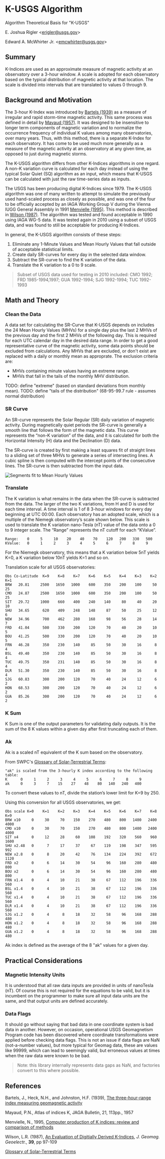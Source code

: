 # K-USGS Algorithm #
Algorithm Theoretical Basis for "K-USGS"

E. Joshua Rigler &lt;[erigler@usgs.gov](mailto:erigler@usgs.gov)&gt;

Edward A. McWhirter Jr.
&lt;[emcwhirter@usgs.gov](mailto:emcwhirter@usgs.gov)&gt;


## Summary ##

K-Indices are used as an approximate measure of magnetic activity at an
observatory over a 3-hour window. A scale is adopted for each observatory based
on the typical distribution of magnetic activity at that location. The scale is
divided into intervals that are translated to values 0 through 9.


## Background and Motivation ##

The 3-hour K-Index was introduced by [Bartels (1939)](#bartels-1939) as a
measure of irregular and rapid storm-time magnetic activity. This same process
was defined in detail by [Mayaud (1957)](#mayaud-1957). It was designed to be
insensitive to longer term components of magnetic variation and to normalize the
occurrence frequency of individual K values among many observatories, over many
years. Thus, with this method, there is a separate K-Index for each observatory.
It has come to be used much more generally as a measure of the magnetic activity
at an observatory at any given time, as opposed to just during magnetic storms.

The K-USGS algorithm differs from other K-Indices algorithms in one regard. A
non-K variation curve is calculated for each day instead of using the typical
Solar Quiet (SQ) algorithm as an input, which means that K-USGS can be
calculated with just the raw time-series data as inputs.

The USGS has been producing digital K-Indices since 1979. The K-USGS algorithm
was one of many written to attempt to simulate the previously used hand-scaled
process as closely as possible, and was one of the four to be officially
accepted by an IAGA Working Group V during the Vienna IUGG General Assembly in
1991 [Menvielle (1995)](#menvielle-1995). This method is described in
[Wilson (1987)](#wilson-1987). The algorithm was tested and found acceptable
in 1990 using IAGA WG-5 data. It was tested again in 2010 using a subset of
USGS data, and was found to still be acceptable for producing K-Indices.

In general, the K-USGS algorithm consists of these steps:
 1. Eliminate any 1-Minute Values and Mean Hourly Values that fall outside of
    acceptable statistical limits.
 2. Create daily SR-curves for every day in the selected data window.
 3. Subtract the SR-curve to find the K variation of the data.
 4. Translate the K variation to a 0 to 9 scale.

> Subset of USGS data used for testing in 2010 included:
> CMO 1992; FRD 1985-1994,1997; GUA 1992-1994; SJG 1992-1994; TUC 1992-1993


## Math and Theory ##

### Clean the Data ###

A data set for calculating the SR-Curve that K-USGS depends on includes the 24
Mean Hourly Values (MHVs) for a single day plus the last 2 MHVs of the previous
day and the first 2 MHVs of the following day. This is required for each UTC
calendar day in the desired data range. In order to get a good representative
curve of the magnetic activity, some data points should be excluded from
calculations. Any MHVs that are excluded, or don't exist are replaced with a
daily or monthly mean as approprate. The exclusion criteria are:
* MHVs containing minute values having an extreme range.
* MHVs that fall in the tails of the monthly MHV distribution.

TODO: define "extreme" (based on standard deviations from monthly mean).
TODO: define "tails of the distribution" (68-95-99.7 rule - assumes normal distribution)

### SR Curve ###

An SR-curve represents the Solar Regular (SR) daily variation of magnetic
activity. During magnetically quiet periods the SR-curve is generally a smooth
line that follows the form of the magnetic data. This curve represents the
“non-K variation” of the data, and it is calculated for both the Horizontal
Intensity (H) data and the Declination (D) data.

The SR-curve is created by first making a least squares fit of straight lines to
a sliding set of three MHVs to generate a series of intersecting lines. A cubic
spline is then computed with the intercept points of the consecutive lines.
The SR-curve is then subtracted from the input data.

![Segments fit to Mean Hourly Values](images/K-USGS_SR-Curve.png)

### Translate ###

The K variation is what remains in the data when the SR-curve is subtracted from
the data. The larger of the two K variations, from H and D is used for each time
interval. A time interval is 1 of 8 3-hour windows for every day beginning at
UTC 00:00. Each observatory has an adopted scale, which is a multiple of the
Niemegk observatory’s scale shown below. This scale is used to translate the K
variation nano-Tesla (nT) value of the data onto a 0 to 9 integer scale. The
“Range” represents the nT cutoff for each “KValue”.

    Range:    0     5     10    20    40    70    120   200   330   500
    KValue:   0     1     2     3     4     5     6     7     8     9

For the Niemegk observatory, this means that a K variation below 5nT yields K=0,
a K variation below 10nT yields K=1 and so on.

Translation scale for all USGS observatories:

    Obs Co-Latitude  K=9    K=8    K=7    K=6    K=5    K=4    K=3    K=2    K=1
    BRW   20.81     2500   1650   1000    600    350    200    100     50     25
    CMO   24.87     2500   1650   1000    600    350    200    100     50     25
    SIT   29.72     1000    660    400    240    140     80     40     20     10
    SHU   34.65      620    409    248    148     87     50     25     12      6
    NEW   34.96      700    462    280    168     98     56     28     14      7
    FRD   41.04      500    330    200    120     70     40     20     10      5
    BOU   41.25      500    330    200    120     70     40     20     10      5
    FRN   46.28      350    230    140     85     50     30     16      8      4
    BSL   49.40      350    230    140     85     50     30     16      8      4
    TUC   49.75      350    231    140     85     50     30     16      8      4
    DLR   51.30      350    230    140     85     50     30     16      8      4
    SJG   60.83      300    200    120     70     40     24     12      6      2
    HON   68.53      300    200    120     70     40     24     12      6      2
    GUA   85.26      300    200    120     70     40     24     12      6      2

### K Sum ###

K Sum is one of the output parameters for validating daily outputs. It is the
sum of the 8 K values within a given day after first truncating each of them.

### Ak ###

Ak is a scaled nT equivalent of the K sum based on the observatory.

From SWPC's [Glossary of Solar-Terrestrial Terms](#solar-terrestrial-glossary):

    "ak" is scaled from the 3-hourly K index according to the following table:
    K      0     1     2     3     4     5     6     7     8     9
    ak     0     3     7    15    27    48    80   140   240   400

To convert these values to nT, divide the station’s lower limit for K=9 by 250.

Using this conversion for all USGS observatories, we get:

    Obs scale K=0    K=1    K=2    K=3    K=4    K=5    K=6    K=7    K=8    K=9
    BRW x10     0     30     70    150    270    480    800   1400   2400   4000
    CMO x10     0     30     70    150    270    480    800   1400   2400   4000
    SIT x4      0     12     28     60    108    192    320    560    960   1600
    SHU x2.48   0      7     17     37     67    119    198    347    595    992
    NEW x2.8    0      8     20     42     76    134    224    392    672   1120
    FRD x2      0      6     14     30     54     96    160    280    480    800
    BOU x2      0      6     14     30     54     96    160    280    480    800
    FRN x1.4    0      4     10     21     38     67    112    196    336    560
    BSL x1.4    0      4     10     21     38     67    112    196    336    560
    TUC x1.4    0      4     10     21     38     67    112    196    336    560
    DLR x1.4    0      4     10     21     38     67    112    196    336    560
    SJG x1.2    0      4      8     18     32     58     96    168    288    480
    HON x1.2    0      4      8     18     32     58     96    168    288    480
    GUA x1.2    0      4      8     18     32     58     96    168    288    480

Ak index is defined as the average of the 8 "ak" values for a given day.


## Practical Considerations ##

### Magnetic Intensity Units ###

It is understood that all raw data inputs are provided in units of nanoTesla
(nT). Of course this is not required for the equations to be valid, but it is
incumbent on the programmer to make sure all input data units are the same, and
that output units are defined accurately.

### Data Flags ###

It should go without saying that bad data in one coordinate system is bad data
in another. However, on occasion, operational USGS Geomagnetism Program code has
been discovered where coordinate transformations were applied before checking
data flags. This is not an issue if data flags are NaN (not-a-number values),
but more typical for Geomag data, these are values like 99999, which can lead to
seemingly valid, but erroneous values at times when the raw data were known to
be bad.

> Note: this library internally represents data gaps as NaN, and factories
> convert to this where possible.


## References ##

Bartels, J., Heck, N.H., and Johnston, H.F. (1939),
  [The three-hour-range index measuring geomagnetic activity](http://onlinelibrary.wiley.com/doi/10.1029/TE044i004p00411/abstract)
  <a name=bartels-1939”></a>

Mayaud, P.N., Atlas of indices K, JAGA Bulletin, 21, 113pp., 1957
  <a name="mayaud-1957"></a>

Menvielle, N., 1995,
  [Computer production of K indices: review and comparison of methods](http://gji.oxfordjournals.org/content/123/3/866.short)
  <a name="menvielle-1995"></a>

Wilson, L.R. (1987),
  [An Evaluation of Digitially Derived K-Indices](https://www.jstage.jst.go.jp/article/jgg1949/39/2/39_2_97/_article),
  *J. Geomag. Geoelectr.*, **39**, pp 97-109 <a name="wilson-1987"></a>

[Glossary of Solar-Terrestrial Terms](http://www.swpc.noaa.gov/sites/default/files/images/u2/Glossary.pdf)
<a name="solar-terrestrial-glossary"></a>
